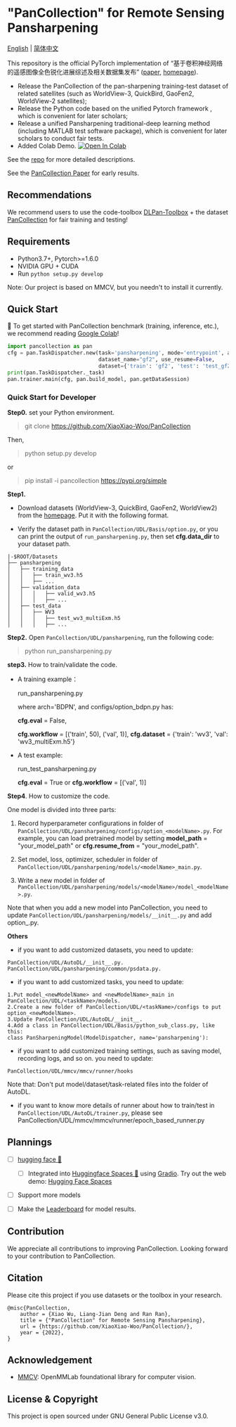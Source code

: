 # "PanCollection" for Remote Sensing Pansharpening

[English](https://github.com/XiaoXiao-Woo/PanCollection/edit/dev/README.md) | [简体中文](https://github.com/XiaoXiao-Woo/PanCollection/edit/dev/README_zh.md)

This repository is the official PyTorch implementation of “基于卷积神经网络的遥感图像全色锐化进展综述及相关数据集发布” ([paper](https://liangjiandeng.github.io/papers/2022/deng-jig2022.pdf), [homepage](https://liangjiandeng.github.io/PanCollection.html)).

* Release the PanCollection of the pan-sharpening training-test dataset of related satellites (such as WorldView-3, QuickBird, GaoFen2, WorldView-2 satellites); 
* Release the Python code based on the unified Pytorch framework , which is convenient for later scholars;
* Release a unified Pansharpening traditional-deep learning method (including MATLAB test software package), which is convenient for later scholars to conduct fair tests.
* Added Colab Demo. [![Open In Colab](https://colab.research.google.com/assets/colab-badge.svg)]([https://colab.research.google.com/drive/1C2818h7KnjNv4R1sabe14_AYL7lWhmu6?usp=sharing](https://colab.research.google.com/drive/1KpWWj1lVUGllZCws01zQfd6CeURuGL2O#scrollTo=k53dsFhAdp6n))

See the [repo](https://github.com/liangjiandeng/PanCollection) for more detailed descriptions. 

See the [PanCollection Paper](https://liangjiandeng.github.io/papers/2022/deng-jig2022.pdf) for early results.


## Recommendations

We recommend users to use the code-toolbox [DLPan-Toolbox](https://github.com/liangjiandeng/DLPan-Toolbox/tree/main/02-Test-toolbox-for-traditional-and-DL(Matlab)) + the dataset [PanCollection](https://drive.google.com/drive/folders/15VXUjqPybtqUN_spKfJbw40W05K4nDdY?usp=sharing) for fair training and testing!


## Requirements
* Python3.7+, Pytorch>=1.6.0
* NVIDIA GPU + CUDA
* Run `python setup.py develop`

Note: Our project is based on MMCV, but you needn't to install it currently.

## Quick Start

🤗 To get started with PanCollection benchmark (training, inference, etc.), we recommend reading [Google Colab](https://colab.research.google.com/drive/1KpWWj1lVUGllZCws01zQfd6CeURuGL2O#scrollTo=k53dsFhAdp6n)!

```python
import pancollection as pan
cfg = pan.TaskDispatcher.new(task='pansharpening', mode='entrypoint', arch='FusionNet', 
                             dataset_name="gf2", use_resume=False,
                             dataset={'train': 'gf2', 'test': 'test_gf2_multiExm1.h5'})
print(pan.TaskDispatcher._task)
pan.trainer.main(cfg, pan.build_model, pan.getDataSession)
```
### Quick Start for Developer

**Step0.** set your Python environment.

>git clone https://github.com/XiaoXiao-Woo/PanCollection

Then, 

> python setup.py develop


or

> pip install -i pancollection https://pypi.org/simple

**Step1.**
* Download datasets (WorldView-3, QuickBird, GaoFen2, WorldView2) from the [homepage](https://liangjiandeng.github.io/PanCollection.html). Put it with the following format. 

* Verify the dataset path in `PanCollection/UDL/Basis/option.py`, or you can print the output of `run_pansharpening.py`, then set __cfg.data_dir__ to your dataset path.

```
|-$ROOT/Datasets
├── pansharpening
│   ├── training_data
│   │   ├── train_wv3.h5
│   │   ├── ...
│   ├── validation_data
│   │   │   ├── valid_wv3.h5
│   │   │   ├── ...
│   ├── test_data
│   │   ├── WV3
│   │   │   ├── test_wv3_multiExm.h5
│   │   │   ├── ...
```

**Step2.** Open `PanCollection/UDL/pansharpening`,  run the following code:

> python run_pansharpening.py

**step3.** How to train/validate the code.

* A training example：

	run_pansharpening.py
  
	where arch='BDPN', and configs/option_bdpn.py has: 
  
	__cfg.eval__ = False, 
  
	__cfg.workflow__ = [('train', 50), ('val', 1)], __cfg.dataset__ = {'train': 'wv3', 'val': 'wv3_multiExm.h5'}
	
* A test example:

	run_test_pansharpening.py
  
	__cfg.eval__ = True or __cfg.workflow__ = [('val', 1)]

**Step4**. How to customize the code.

One model is divided into three parts:

1. Record hyperparameter configurations in folder of `PanCollection/UDL/pansharpening/configs/option_<modelName>.py`. For example, you can load pretrained model by setting __model_path__ = "your_model_path" or __cfg.resume_from__ = "your_model_path".

2. Set model, loss, optimizer, scheduler in folder of `PanCollection/UDL/pansharpening/models/<modelName>_main.py`.

3. Write a new model in folder of `PanCollection/UDL/pansharpening/models/<modelName>/model_<modelName>.py`.

Note that when you add a new model into PanCollection, you need to update `PanCollection/UDL/pansharpening/models/__init__.py` and add option_<modelName>.py.

**Others**
* if you want to add customized datasets, you need to update:

```
PanCollection/UDL/AutoDL/__init__.py.
PanCollection/UDL/pansharpening/common/psdata.py.
```

* if you want to add customized tasks, you need to update:

```
1.Put model_<newModelName> and <newModelName>_main in PanCollection/UDL/<taskName>/models.
2.Create a new folder of PanCollection/UDL/<taskName>/configs to put option_<newModelName>.
3.Update PanCollection/UDL/AutoDL/__init__.
4.Add a class in PanCollection/UDL/Basis/python_sub_class.py, like this:
class PanSharpeningModel(ModelDispatcher, name='pansharpening'):
```

* if you want to add customized training settings, such as saving model, recording logs, and so on. you need to update:

```
PanCollection/UDL/mmcv/mmcv/runner/hooks
```

Note that: Don't put model/dataset/task-related files into the folder of AutoDL.

* if you want to know more details of runner about how to train/test in `PanCollection/UDL/AutoDL/trainer.py`, please see PanCollection/UDL/mmcv/mmcv/runner/epoch_based_runner.py

## Plannings
	
- [ ] [hugging face 🤗](https://huggingface.co/datasets/elsting/PanCollection)
  - [ ] Integrated into [Huggingface Spaces 🤗](https://huggingface.co/spaces) using [Gradio](https://github.com/gradio-app/gradio). Try out the web demo: [Hugging Face Spaces](https://huggingface.co/spaces/elsting/PanCollection)

- [ ] Support more models	

- [ ] Make the [Leaderboard](https://paperswithcode.com/dataset/worldview-3-pancollection) for model results.

## Contribution
We appreciate all contributions to improving PanCollection. Looking forward to your contribution to PanCollection.


## Citation
Please cite this project if you use datasets or the toolbox in your research.
```
@misc{PanCollection,
    author = {Xiao Wu, Liang-Jian Deng and Ran Ran},
    title = {"PanCollection" for Remote Sensing Pansharpening},
    url = {https://github.com/XiaoXiao-Woo/PanCollection/},
    year = {2022},
}
```

## Acknowledgement
- [MMCV](https://github.com/open-mmlab/mmcv): OpenMMLab foundational library for computer vision.

## License & Copyright
This project is open sourced under GNU General Public License v3.0.
